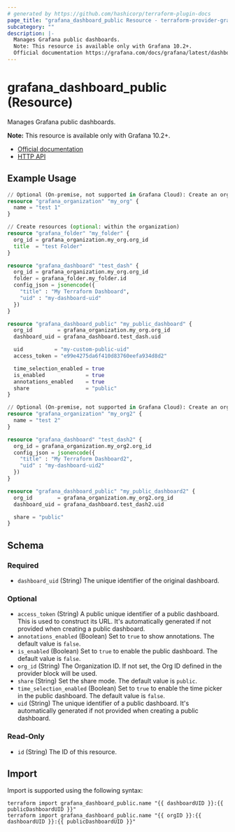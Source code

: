 ```yaml
---
# generated by https://github.com/hashicorp/terraform-plugin-docs
page_title: "grafana_dashboard_public Resource - terraform-provider-grafana"
subcategory: ""
description: |-
  Manages Grafana public dashboards.
  Note: This resource is available only with Grafana 10.2+.
  Official documentation https://grafana.com/docs/grafana/latest/dashboards/dashboard-public/HTTP API https://grafana.com/docs/grafana/next/developers/http_api/dashboard_public/
---
```


# grafana_dashboard_public (Resource)

Manages Grafana public dashboards.

**Note:** This resource is available only with Grafana 10.2+.

* [Official documentation](https://grafana.com/docs/grafana/latest/dashboards/dashboard-public/)
* [HTTP API](https://grafana.com/docs/grafana/next/developers/http_api/dashboard_public/)

## Example Usage

```terraform
// Optional (On-premise, not supported in Grafana Cloud): Create an organization
resource "grafana_organization" "my_org" {
  name = "test 1"
}

// Create resources (optional: within the organization)
resource "grafana_folder" "my_folder" {
  org_id = grafana_organization.my_org.org_id
  title  = "test Folder"
}

resource "grafana_dashboard" "test_dash" {
  org_id = grafana_organization.my_org.org_id
  folder = grafana_folder.my_folder.id
  config_json = jsonencode({
    "title" : "My Terraform Dashboard",
    "uid" : "my-dashboard-uid"
  })
}

resource "grafana_dashboard_public" "my_public_dashboard" {
  org_id        = grafana_organization.my_org.org_id
  dashboard_uid = grafana_dashboard.test_dash.uid

  uid          = "my-custom-public-uid"
  access_token = "e99e4275da6f410d83760eefa934d8d2"

  time_selection_enabled = true
  is_enabled             = true
  annotations_enabled    = true
  share                  = "public"
}

// Optional (On-premise, not supported in Grafana Cloud): Create an organization
resource "grafana_organization" "my_org2" {
  name = "test 2"
}

resource "grafana_dashboard" "test_dash2" {
  org_id = grafana_organization.my_org2.org_id
  config_json = jsonencode({
    "title" : "My Terraform Dashboard2",
    "uid" : "my-dashboard-uid2"
  })
}

resource "grafana_dashboard_public" "my_public_dashboard2" {
  org_id        = grafana_organization.my_org2.org_id
  dashboard_uid = grafana_dashboard.test_dash2.uid

  share = "public"
}
```

<!-- schema generated by tfplugindocs -->
## Schema

### Required

- `dashboard_uid` (String) The unique identifier of the original dashboard.

### Optional

- `access_token` (String) A public unique identifier of a public dashboard. This is used to construct its URL. It's automatically generated if not provided when creating a public dashboard.
- `annotations_enabled` (Boolean) Set to `true` to show annotations. The default value is `false`.
- `is_enabled` (Boolean) Set to `true` to enable the public dashboard. The default value is `false`.
- `org_id` (String) The Organization ID. If not set, the Org ID defined in the provider block will be used.
- `share` (String) Set the share mode. The default value is `public`.
- `time_selection_enabled` (Boolean) Set to `true` to enable the time picker in the public dashboard. The default value is `false`.
- `uid` (String) The unique identifier of a public dashboard. It's automatically generated if not provided when creating a public dashboard.

### Read-Only

- `id` (String) The ID of this resource.

## Import

Import is supported using the following syntax:

```shell
terraform import grafana_dashboard_public.name "{{ dashboardUID }}:{{ publicDashboardUID }}"
terraform import grafana_dashboard_public.name "{{ orgID }}:{{ dashboardUID }}:{{ publicDashboardUID }}"
```
